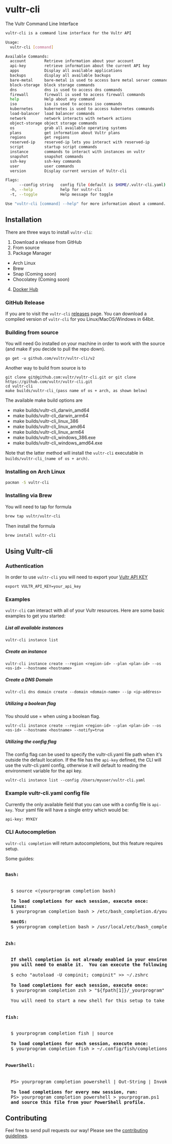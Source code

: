 # vultr-cli

The Vultr Command Line Interface

```sh
vultr-cli is a command line interface for the Vultr API

Usage:
  vultr-cli [command]

Available Commands:
  account        Retrieve information about your account
  api-key        retrieve information about the current API key
  apps           Display all available applications
  backups        display all available backups
  bare-metal     bare-metal is used to access bare metal server commands
  block-storage  block storage commands
  dns            dns is used to access dns commands
  firewall       firewall is used to access firewall commands
  help           Help about any command
  iso            iso is used to access iso commands
  kubernetes     kubernetes is used to access kubernetes commands
  load-balancer  load balancer commands
  network        network interacts with network actions
  object-storage object storage commands
  os             grab all available operating systems
  plans          get information about Vultr plans
  regions        get regions
  reserved-ip    reserved-ip lets you interact with reserved-ip
  script         startup script commands
  instance       commands to interact with instances on vultr
  snapshot       snapshot commands
  ssh-key        ssh-key commands
  user           user commands
  version        Display current version of Vultr-cli

Flags:
      --config string   config file (default is $HOME/.vultr-cli.yaml)
  -h, --help            help for vultr-cli
  -t, --toggle          Help message for toggle

Use "vultr-cli [command] --help" for more information about a command.
```

## Installation

There are three ways to install `vultr-cli`:
1. Download a release from GitHub
2. From source
3. Package Manager
  - Arch Linux
  - Brew
  - Snap (Coming soon)
  - Chocolatey (Coming soon)
4. [Docker Hub](https://hub.docker.com/repository/docker/vultr/vultr-cli)
  
### GitHub Release
If you are to visit the `vultr-cli` [releases](https://github.com/vultr/vultr-cli/releases) page. You can download a compiled version of `vultr-cli` for you Linux/MacOS/Windows in 64bit.

### Building from source 

You will need Go installed on your machine in order to work with the source (and make if you decide to pull the repo down).

`go get -u github.com/vultr/vultr-cli/v2`

Another way to build from source is to 

```
git clone git@github.com:vultr/vultr-cli.git or git clone https://github.com/vultr/vultr-cli.git
cd vultr-cli
make builds/vultr-cli_(pass name of os + arch, as shown below)
```

The available make build options are
- make builds/vultr-cli_darwin_amd64
- make builds/vultr-cli_darwin_arm64
- make builds/vultr-cli_linux_386
- make builds/vultr-cli_linux_amd64
- make builds/vultr-cli_linux_arm64
- make builds/vultr-cli_windows_386.exe
- make builds/vultr-cli_windows_amd64.exe

Note that the latter method will install the `vultr-cli` executable in `builds/vultr-cli_(name of os + arch)`.

### Installing on Arch Linux

```sh
pacman -S vultr-cli
```

### Installing via Brew

You will need to tap for formula
``` sh
brew tap vultr/vultr-cli
```

Then install the formula

```sh 
brew install vultr-cli
```

## Using Vultr-cli

### Authentication

In order to use `vultr-cli` you will need to export your [Vultr API KEY](https://my.vultr.com/settings/#settingsapi) 

`export VULTR_API_KEY=your_api_key`

### Examples

`vultr-cli` can interact with all of your Vultr resources. Here are some basic examples to get you started:

##### List all available instances
`vultr-cli instance list`

##### Create an instance
`vultr-cli instance create --region <region-id> --plan <plan-id> --os <os-id> --hostname <hostname>`

##### Create a DNS Domain
`vultr-cli dns domain create --domain <domain-name> --ip <ip-address>`

##### Utilizing a boolean flag
You should use = when using a boolean flag.

`vultr-cli instance create --region <region-id> --plan <plan-id> --os <os-id> --hostname <hostname> --notify=true`

##### Utilizing the config flag
The config flag can be used to specify the vultr-cli.yaml file path when it's outside the default location. If the file has the `api-key` defined, the CLI will use the vultr-cli.yaml config, otherwise it will default to reading the environment variable for the api key.

`vultr-cli instance list --config /Users/myuser/vultr-cli.yaml`

### Example vultr-cli.yaml config file

Currently the only available field that you can use with a config file is `api-key`. Your yaml file will have a single entry which would be:

`api-key: MYKEY`

### CLI Autocompletion 
`vultr-cli completion` will return autocompletions, but this feature requires setup. 

Some guides:

<pre>
<h4>Bash:</h4>
  $ source <(yourprogram completion bash)

  <b>To load completions for each session, execute once:</b>
  <b>Linux:</b>
  $ yourprogram completion bash > /etc/bash_completion.d/yourprogram
  
  <b>macOS:</b>
  $ yourprogram completion bash > /usr/local/etc/bash_completion.d/yourprogram

<h4>Zsh:</h4>
  <b>If shell completion is not already enabled in your environment,
  you will need to enable it.  You can execute the following once:</b>

  $ echo "autoload -U compinit; compinit" >> ~/.zshrc

  <b>To load completions for each session, execute once:</b>
  $ yourprogram completion zsh > "${fpath[1]}/_yourprogram"

  You will need to start a new shell for this setup to take effect.

<h4>fish:</h4>
  $ yourprogram completion fish | source

  <b>To load completions for each session, execute once:</b>
  $ yourprogram completion fish > ~/.config/fish/completions/yourprogram.fish

<h4>PowerShell:</h4>
  PS> yourprogram completion powershell | Out-String | Invoke-Expression

  <b>To load completions for every new session, run:</b>
  PS> yourprogram completion powershell > yourprogram.ps1
  <b>and source this file from your PowerShell profile.</b>
</pre>

## Contributing
Feel free to send pull requests our way! Please see the [contributing guidelines](CONTRIBUTING.md).
